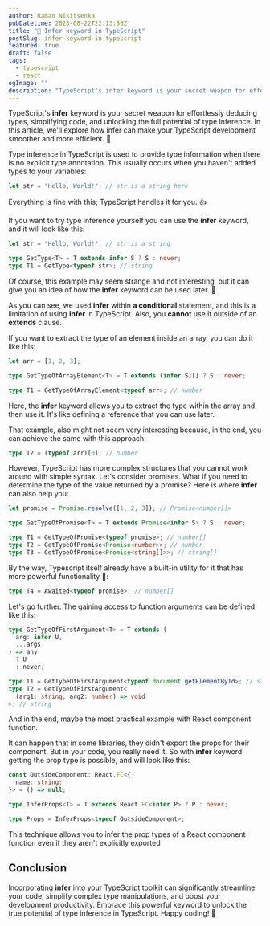 ```yaml
---
author: Raman Nikitsenka
pubDatetime: 2023-08-22T22:13:56Z
title: "📜 Infer keyword in TypeScript"
postSlug: infer-keyword-in-typescript
featured: true
draft: false
tags:
  - typescript
  - react
ogImage: ""
description: "TypeScript's infer keyword is your secret weapon for effortlessly deducing types, simplifying code, and unlocking the full potential of type inference. In this article, we'll explore how infer can make your TypeScript development smoother and more efficient."
---
```


TypeScript's **infer** keyword is your secret weapon for effortlessly deducing types, simplifying code, and unlocking the full potential of type inference. In this article, we'll explore how infer can make your TypeScript development smoother and more efficient. 🚀

Type inference in TypeScript is used to provide type information when there is no explicit type annotation. This usually occurs when you haven't added types to your variables:

```ts
let str = "Hello, World!"; // str is a string here
```

Everything is fine with this; TypeScript handles it for you. 👍

If you want to try type inference yourself you can use the **infer** keyword, and it will look like this:

```ts
let str = "Hello, World!"; // str is a string

type GetType<T> = T extends infer S ? S : never;
type T1 = GetType<typeof str>; // string
```

Of course, this example may seem strange and not interesting, but it can give you an idea of how the **infer** keyword can be used later. 🤔

As you can see, we used **infer** within **a conditional** statement, and this is a limitation of using **infer** in TypeScript. Also, you **cannot** use it outside of an **extends** clause.

If you want to extract the type of an element inside an array, you can do it like this:

```ts
let arr = [1, 2, 3];

type GetTypeOfArrayElement<T> = T extends (infer S)[] ? S : never;

type T1 = GetTypeOfArrayElement<typeof arr>; // number
```

Here, the **infer** keyword allows you to extract the type within the array and then use it. It's like defining a reference that you can use later.

That example, also might not seem very interesting because, in the end, you can achieve the same with this approach:

```ts
type T2 = (typeof arr)[0]; // number
```

However, TypeScript has more complex structures that you cannot work around with simple syntax. Let's consider promises. What if you need to determine the type of the value returned by a promise? Here is where **infer** can also help you:

```ts
let promise = Promise.resolve([1, 2, 3]); // Promise<number[]>

type GetTypeOfPromise<T> = T extends Promise<infer S> ? S : never;

type T1 = GetTypeOfPromise<typeof promise>; // number[]
type T2 = GetTypeOfPromise<Promise<number>>; // number
type T3 = GetTypeOfPromise<Promise<string[]>>; // string[]
```

By the way, Typescript itself already have a built-in utility for it that has more powerful functionality 👏:

```ts
type T4 = Awaited<typeof promise>; // number[]
```

Let's go further. The gaining access to function arguments can be defined like this:

```ts
type GetTypeOfFirstArgument<T> = T extends (
  arg: infer U,
  ...args
) => any
  ? U
  : never;

type T1 = GetTypeOfFirstArgument<typeof document.getElementById>; // string
type T2 = GetTypeOfFirstArgument<
  (arg1: string, arg2: number) => void
>; // string
```

And in the end, maybe the most practical example with React component function.

It can happen that in some libraries, they didn't export the props for their component. But in your code, you really need it. So with **infer** keyword getting the prop type is possible, and will look like this:

```ts
const OutsideComponent: React.FC<{
  name: string;
}> = () => null;

type InferProps<T> = T extends React.FC<infer P> ? P : never;

type Props = InferProps<typeof OutsideComponent>;
```

This technique allows you to infer the prop types of a React component function even if they aren't explicitly exported

## Conclusion

Incorporating **infer** into your TypeScript toolkit can significantly streamline your code, simplify complex type manipulations, and boost your development productivity. Embrace this powerful keyword to unlock the true potential of type inference in TypeScript. Happy coding! 🚀
